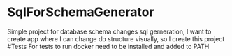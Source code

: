 # SqlForSchemaGenerator
Simple project for database schema changes sql gerneration,  I want to create app where I can change db structure visually, so I create this project
#Tests 
For tests to run docker need to be installed and added to PATH
